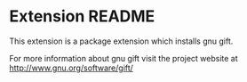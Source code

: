 # Extension README

This extension is a package extension which installs gnu gift.

For more information about gnu gift visit the project website at
http://www.gnu.org/software/gift/

